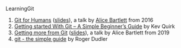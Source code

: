 LearningGit

1. [Git for Humans](https://youtu.be/eWxxfttcMts) ([slides](https://speakerdeck.com/alicebartlett/git-for-humans)), a talk by [Alice Bartlett](https://alicebartlett.co.uk/) from 2016
2. [Getting started With Git – A Simple Beginner’s Guide](https://kevq.uk/getting-started-with-git-a-simple-beginners-guide/) by Kev Quirk
3. [Getting more from Git](https://youtu.be/FQ4IdcrOUz0) ([slides](https://speakerdeck.com/alicebartlett/getting-more-from-git)), a talk by Alice Bartlett from 2019
4. [git - the simple guide](https://rogerdudler.github.io/git-guide/) by Roger Dudler